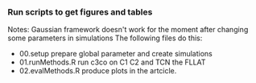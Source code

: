 ### Run scripts to get figures and tables
Notes: Gaussian framework doesn't work for the moment after changing some parameters in simulations
The following files do this:
- 00.setup prepare global parameter and create simulations 
- 01.runMethods.R run c3co on C1 C2 and TCN the FLLAT
- 02.evalMethods.R produce plots in the artcicle.
